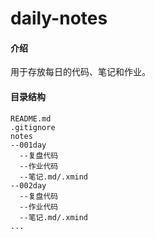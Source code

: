 # daily-notes

#### 介绍
用于存放每日的代码、笔记和作业。

#### 目录结构
```
README.md
.gitignore
notes
--001day
  --复盘代码
  --作业代码
  --笔记.md/.xmind
--002day
  --复盘代码
  --作业代码
  --笔记.md/.xmind
...
```